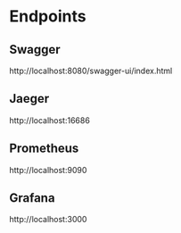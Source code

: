 # Endpoints

## Swagger
http://localhost:8080/swagger-ui/index.html

## Jaeger
http://localhost:16686

## Prometheus
http://localhost:9090

## Grafana
http://localhost:3000